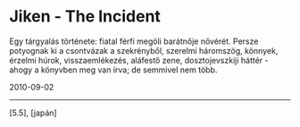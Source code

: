 # Jiken - The Incident

Egy tárgyalás története: fiatal férfi megöli barátnője nővérét. Persze potyognak ki a csontvázak a szekrényből, szerelmi háromszög, könnyek, érzelmi húrok, visszaemlékezés, aláfestő zene, dosztojevszkiji háttér - ahogy a könyvben meg van írva; de semmivel nem több.


2010-09-02 

----

[5.5], [japán]
